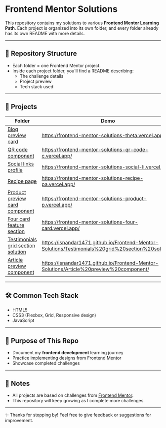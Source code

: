 # Frontend Mentor Solutions

This repository contains my solutions to various **Frontend Mentor Learning Path**.
Each project is organized into its own folder, and every folder already has its own README with more details.

---

## 📂 Repository Structure

- Each folder = one Frontend Mentor project.
- Inside each project folder, you'll find a README describing:
  - The challenge details
  - Project preview
  - Tech stack used

---

## 🚀 Projects

| Folder                                                                            | Demo                                                                                               |
| --------------------------------------------------------------------------------- | -------------------------------------------------------------------------------------------------- |
| [Blog preview card](./Blog%20preview%20card/)                                     | https://frontend-mentor-solutions-theta.vercel.app/                                                |
| [QR code component](./QR%20code%20component/)                                     | https://frontend-mentor-solutions-qr-code-c.vercel.app/                                            |
| [Social links profile](./Social%20links%20profile/)                               | https://frontend-mentor-solutions-social-li.vercel.app/                                            |
| [Recipe page](./Recipe%20page/)                                                   | https://frontend-mentor-solutions-recipe-pa.vercel.app/                                            |
| [Product preview card component](./Product%20preview%20card%20component/)         | https://frontend-mentor-solutions-product-p.vercel.app/                                            |
| [Four card feature section](./Four%20card%20feature%20section/)                   | https://frontend-mentor-solutions-four-card.vercel.app/                                            |
| [Testimonials grid section solution](./Testimonials%20grid%20section%20solution/) | https://isnandar1471.github.io/Frontend-Mentor-Solutions/Testimonials%20grid%20section%20solution/ |
| [Article preview component](./Article%20preview%20component/)                     | https://isnandar1471.github.io/Frontend-Mentor-Solutions/Article%20preview%20component/            |

---

## 🛠️ Common Tech Stack

- HTML5
- CSS3 (Flexbox, Grid, Responsive design)
- JavaScript

---

## 🎯 Purpose of This Repo

- Document my **frontend development** learning journey
- Practice implementing designs from Frontend Mentor
- Showcase completed challenges

---

## 📌 Notes

- All projects are based on challenges from [Frontend Mentor](https://www.frontendmentor.io/).
- This repository will keep growing as I complete more challenges.

---

✨ Thanks for stopping by! Feel free to give feedback or suggestions for improvement.
